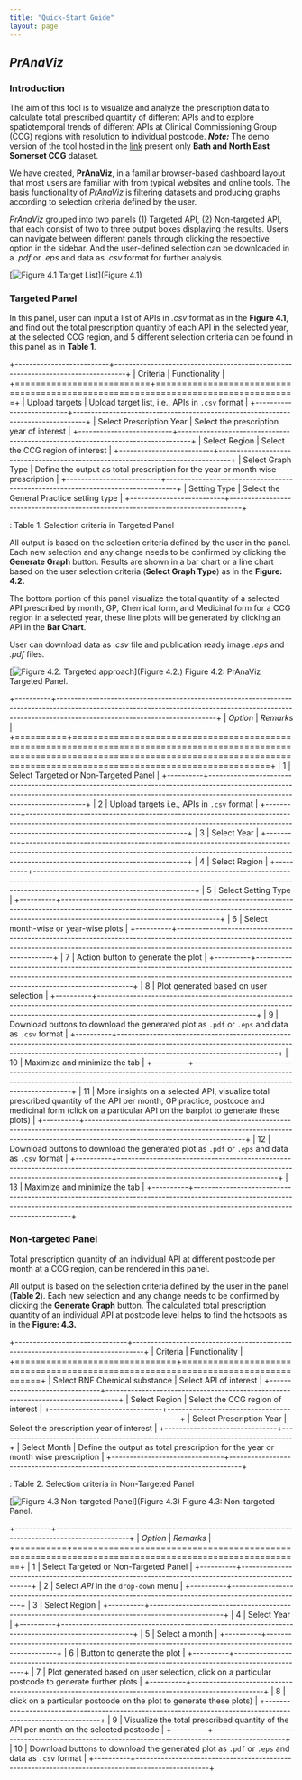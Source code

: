 ```yaml
---
title: "Quick-Start Guide"
layout: page
---
```


## *PrAnaViz*

### Introduction

The aim of this tool is to visualize and analyze the prescription data to calculate total prescribed quantity of different APIs and to explore spatiotemporal trends of different APIs at Clinical Commissioning Group (CCG) regions with resolution to individual postcode. ***Note:*** The demo version of the tool hosted in the [link](http://51.141.234.162/shiny/pranaviz/ "PrAnaViz Demo") present only **Bath and North East Somerset CCG** dataset.

We have created, **PrAnaViz**, in a familiar browser-based dashboard layout that most users are familiar with from typical websites and online tools. The basis functionality of *PrAnaViz* is filtering datasets and producing graphs according to selection criteria defined by the user.

*PrAnaViz* grouped into two panels (1) Targeted API, (2) Non-targeted API, that each consist of two to three output boxes displaying the results. Users can navigate between different panels through clicking the respective option in the sidebar. And the user-defined selection can be downloaded in a *.pdf* or *.eps* and data as *.csv* format for further analysis.

[![Figure 4.1 Target List](img/target_list.PNG "Figure 4.1 Target List")](Figure 4.1)

### Targeted Panel

In this panel, user can input a list of APIs in *.csv* format as in the **Figure 4.1**, and find out the total prescription quantity of each API in the selected year, at the selected CCG region, and 5 different selection criteria can be found in this panel as in **Table 1**.

+--------------------------+---------------------------------------------------------------------------------+
| Criteria                 | Functionality                                                                   |
+==========================+=================================================================================+
| Upload targets           | Upload target list, i.e., APIs in `.csv` format                                 |
+--------------------------+---------------------------------------------------------------------------------+
| Select Prescription Year | Select the prescription year of interest                                        |
+--------------------------+---------------------------------------------------------------------------------+
| Select Region            | Select the CCG region of interest                                               |
+--------------------------+---------------------------------------------------------------------------------+
| Select Graph Type        | Define the output as total prescription for the year or month wise prescription |
+--------------------------+---------------------------------------------------------------------------------+
| Setting Type             | Select the General Practice setting type                                        |
+--------------------------+---------------------------------------------------------------------------------+

: Table 1. Selection criteria in Targeted Panel

All output is based on the selection criteria defined by the user in the panel. Each new selection and any change needs to be confirmed by clicking the **Generate Graph** button. Results are shown in a bar chart or a line chart based on the user selection criteria (**Select Graph Type**) as in the **Figure: 4.2.**

The bottom portion of this panel visualize the total quantity of a selected API prescribed by month, GP, Chemical form, and Medicinal form for a CCG region in a selected year, these line plots will be generated by clicking an API in the **Bar Chart**.

User can download data as *.csv* file and publication ready image *.eps* and *.pdf* files.

[![Figure 4.2. Targeted approach](img/targeted_01.png)](Figure 4.2.) Figure 4.2: PrAnaViz Targeted Panel.

+----------+--------------------------------------------------------------------------------------------------------------------------------------------------------------------------------------------------------+
| *Option* | *Remarks*                                                                                                                                                                                              |
+==========+========================================================================================================================================================================================================+
| 1        | Select Targeted or Non-Targeted Panel                                                                                                                                                                  |
+----------+--------------------------------------------------------------------------------------------------------------------------------------------------------------------------------------------------------+
| 2        | Upload targets i.e., APIs in `.csv` format                                                                                                                                                             |
+----------+--------------------------------------------------------------------------------------------------------------------------------------------------------------------------------------------------------+
| 3        | Select Year                                                                                                                                                                                            |
+----------+--------------------------------------------------------------------------------------------------------------------------------------------------------------------------------------------------------+
| 4        | Select Region                                                                                                                                                                                          |
+----------+--------------------------------------------------------------------------------------------------------------------------------------------------------------------------------------------------------+
| 5        | Select Setting Type                                                                                                                                                                                    |
+----------+--------------------------------------------------------------------------------------------------------------------------------------------------------------------------------------------------------+
| 6        | Select month-wise or year-wise plots                                                                                                                                                                   |
+----------+--------------------------------------------------------------------------------------------------------------------------------------------------------------------------------------------------------+
| 7        | Action button to generate the plot                                                                                                                                                                     |
+----------+--------------------------------------------------------------------------------------------------------------------------------------------------------------------------------------------------------+
| 8        | Plot generated based on user selection                                                                                                                                                                 |
+----------+--------------------------------------------------------------------------------------------------------------------------------------------------------------------------------------------------------+
| 9        | Download buttons to download the generated plot as `.pdf` or `.eps` and data as `.csv` format                                                                                                          |
+----------+--------------------------------------------------------------------------------------------------------------------------------------------------------------------------------------------------------+
| 10       | Maximize and minimize the tab                                                                                                                                                                          |
+----------+--------------------------------------------------------------------------------------------------------------------------------------------------------------------------------------------------------+
| 11       | More insights on a selected API, visualize total prescribed quantity of the API per month, GP practice, postcode and medicinal form (click on a particular API on the barplot to generate these plots) |
+----------+--------------------------------------------------------------------------------------------------------------------------------------------------------------------------------------------------------+
| 12       | Download buttons to download the generated plot as `.pdf` or `.eps` and data as `.csv` format                                                                                                          |
+----------+--------------------------------------------------------------------------------------------------------------------------------------------------------------------------------------------------------+
| 13       | Maximize and minimize the tab                                                                                                                                                                          |
+----------+--------------------------------------------------------------------------------------------------------------------------------------------------------------------------------------------------------+

### Non-targeted Panel

Total prescription quantity of an individual API at different postcode per month at a CCG region, can be rendered in this panel.

All output is based on the selection criteria defined by the user in the panel (**Table 2**). Each new selection and any change needs to be confirmed by clicking the **Generate Graph** button. The calculated total prescription quantity of an individual API at postcode level helps to find the hotspots as in the **Figure: 4.3.**

+-------------------------------+---------------------------------------------------------------------------------+
| Criteria                      | Functionality                                                                   |
+===============================+=================================================================================+
| Select BNF Chemical substance | Select API of interest                                                          |
+-------------------------------+---------------------------------------------------------------------------------+
| Select Region                 | Select the CCG region of interest                                               |
+-------------------------------+---------------------------------------------------------------------------------+
| Select Prescription Year      | Select the prescription year of interest                                        |
+-------------------------------+---------------------------------------------------------------------------------+
| Select Month                  | Define the output as total prescription for the year or month wise prescription |
+-------------------------------+---------------------------------------------------------------------------------+

: Table 2. Selection criteria in Non-Targeted Panel

[![Figure 4.3 Non-targeted Panel](img/non_targeted_01.png "Non-targeted Panel")](Figure 4.3) Figure 4.3: Non-targeted Panel.

+----------+--------------------------------------------------------------------------------------------------+
| *Option* | *Remarks*                                                                                        |
+==========+==================================================================================================+
| 1        | Select Targeted or Non-Targeted Panel                                                            |
+----------+--------------------------------------------------------------------------------------------------+
| 2        | Select *API* in the `drop-down` menu                                                             |
+----------+--------------------------------------------------------------------------------------------------+
| 3        | Select Region                                                                                    |
+----------+--------------------------------------------------------------------------------------------------+
| 4        | Select Year                                                                                      |
+----------+--------------------------------------------------------------------------------------------------+
| 5        | Select a month                                                                                   |
+----------+--------------------------------------------------------------------------------------------------+
| 6        | Button to generate the plot                                                                      |
+----------+--------------------------------------------------------------------------------------------------+
| 7        | Plot generated based on user selection, click on a particular postcode to generate further plots |
+----------+--------------------------------------------------------------------------------------------------+
| 8        | click on a particular postoode on the plot to generate these plots)                              |
+----------+--------------------------------------------------------------------------------------------------+
| 9        | Visualize the total prescribed quantity of the API per month on the selected postcode            |
+----------+--------------------------------------------------------------------------------------------------+
| 10       | Download buttons to download the generated plot as `.pdf` or `.eps` and data as `.csv` format    |
+----------+--------------------------------------------------------------------------------------------------+
